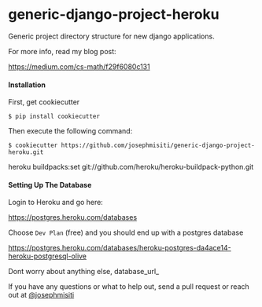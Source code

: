 generic-django-project-heroku
=============================

Generic project directory structure for new django applications.

For more info, read my blog post:

https://medium.com/cs-math/f29f6080c131


#### Installation

First, get cookiecutter

```
$ pip install cookiecutter
```

Then execute the following command:

```
$ cookiecutter https://github.com/josephmisiti/generic-django-project-heroku.git
```


heroku buildpacks:set git://github.com/heroku/heroku-buildpack-python.git


#### Setting Up The Database

Login to Heroku and go here:

https://postgres.heroku.com/databases

Choose `Dev Plan` (free) and you should end up with a postgres database

https://postgres.heroku.com/databases/heroku-postgres-da4ace14-heroku-postgresql-olive

Dont worry about anything else, database_url_




If you have any questions or what to help out, send a pull request or reach out at [@josephmisiti](http://www.twitter.com/josephmisiti)
